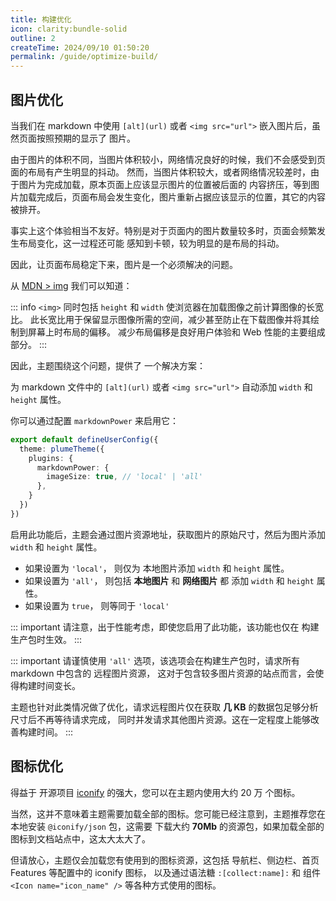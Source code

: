 ```yaml
---
title: 构建优化
icon: clarity:bundle-solid
outline: 2
createTime: 2024/09/10 01:50:20
permalink: /guide/optimize-build/
---
```


## 图片优化 <Badge type="warning" text="试验性" />

当我们在 markdown 中使用 `[alt](url)` 或者 `<img src="url">` 嵌入图片后，虽然页面按照预期的显示了
图片。

由于图片的体积不同，当图片体积较小，网络情况良好的时候，我们不会感受到页面的布局有产生明显的抖动。
然而，当图片体积较大，或者网络情况较差时，由于图片为完成加载，原本页面上应该显示图片的位置被后面的
内容挤压，等到图片加载完成后，页面布局会发生变化，图片重新占据应该显示的位置，其它的内容被排开。

事实上这个体验相当不友好。特别是对于页面内的图片数量较多时，页面会频繁发生布局变化，这一过程还可能
感知到卡顿，较为明显的是布局的抖动。

因此，让页面布局稳定下来，图片是一个必须解决的问题。

从 [MDN > img](https://developer.mozilla.org/zh-CN/docs/Web/HTML/Element/img#height) 我们可以知道：

::: info
`<img>` 同时包括 `height` 和 `width` 使浏览器在加载图像之前计算图像的长宽比。
此长宽比用于保留显示图像所需的空间，减少甚至防止在下载图像并将其绘制到屏幕上时布局的偏移。
减少布局偏移是良好用户体验和 Web 性能的主要组成部分。
:::

因此，主题围绕这个问题，提供了 一个解决方案：

为 markdown 文件中的 `[alt](url)` 或者 `<img src="url">` 自动添加 `width` 和 `height` 属性。

你可以通过配置 `markdownPower` 来启用它：

```ts
export default defineUserConfig({
  theme: plumeTheme({
    plugins: {
      markdownPower: {
        imageSize: true, // 'local' | 'all'
      },
    }
  })
})
```

启用此功能后，主题会通过图片资源地址，获取图片的原始尺寸，然后为图片添加 `width` 和 `height` 属性。

- 如果设置为 `'local'`， 则仅为 本地图片添加 `width` 和 `height` 属性。
- 如果设置为 `'all'`， 则包括 __本地图片__ 和 __网络图片__ 都 添加 `width` 和 `height` 属性。
- 如果设置为 `true`， 则等同于 `'local'`

::: important
请注意，出于性能考虑，即使您启用了此功能，该功能也仅在 构建生产包时生效。
:::

::: important
请谨慎使用 `'all'` 选项，该选项会在构建生产包时，请求所有 markdown 中包含的 远程图片资源，
这对于包含较多图片资源的站点而言，会使得构建时间变长。

主题也针对此类情况做了优化，请求远程图片仅在获取 __几 KB__ 的数据包足够分析尺寸后不再等待请求完成，
同时并发请求其他图片资源。这在一定程度上能够改善构建时间。
:::

<!-- ::: details 还有其他方案吗？
事实上有的，当前的方案其实是一个折中的方案。

我考虑过使用 [thumbhash](https://github.com/evanw/thumbhash) 为图片生成缩略图，通过 占位图 和 懒加载
等技术方案实现更为平滑优雅的图片加载体验。

然而这是有代价的，这需要使用的 [sharp](https://github.com/lovell/sharp) 或 [canvaskit](https://github.com/google/skia/tree/main/modules/canvaskit) 等图片处理库，对图片进行处理分析，
再通过 [thumbhash](https://github.com/evanw/thumbhash) 生成大概 `20byte` 大小的缩略图。这需要花费更多的时间，
这可能对于用户而言是不可接受的。
::: -->

## 图标优化

得益于 开源项目 [iconify](https://icon-sets.iconify.design/) 的强大，您可以在主题内使用大约 20 万 个图标。

当然，这并不意味着主题需要加载全部的图标。您可能已经注意到，主题推荐您在本地安装 `@iconify/json` 包，这需要
下载大约 __70Mb__ 的资源包，如果加载全部的图标到文档站点中，这太大太大了。

但请放心，主题仅会加载您有使用到的图标资源，这包括 导航栏、侧边栏、首页 Features 等配置中的 iconify 图标，
以及通过语法糖 `:[collect:name]:` 和 组件 `<Icon name="icon_name" />` 等各种方式使用的图标。
